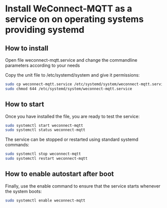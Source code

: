 # Install WeConnect-MQTT as a service on on operating systems providing systemd

## How to install
Open file weconnect-mqtt.service and change the commandline parameters according to your needs

Copy the unit file to /etc/systemd/system and give it permissions:
```bash
sudo cp weconnect-mqtt.service /etc/systemd/system/weconnect-mqtt.service
sudo chmod 644 /etc/systemd/system/weconnect-mqtt.service
```

## How to start
Once you have installed the file, you are ready to test the service:
```bash
sudo systemctl start weconnect-mqtt
sudo systemctl status weconnect-mqtt
```

The service can be stopped or restarted using standard systemd commands:
```bash
sudo systemctl stop weconnect-mqtt
sudo systemctl restart weconnect-mqtt
```

## How to enable autostart after boot
Finally, use the enable command to ensure that the service starts whenever the system boots:
```bash
sudo systemctl enable weconnect-mqtt
```
